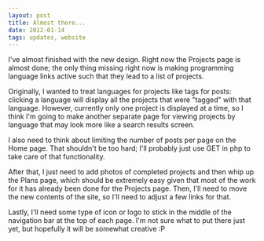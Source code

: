 ```yaml
---
layout: post
title: Almost there...
date: 2012-01-14
tags: updates, website
---
```


I've almost finished with the new design. Right now the Projects page is almost done; the only thing missing right now is making programming language links active such that they lead to a list of projects.

Originally, I wanted to treat languages for projects like tags for posts: clicking a language will display all the projects that were "tagged" with that language. However, currently only one project is displayed at a time, so I think I'm going to make another separate page for viewing projects by language that may look more like a search results screen.

I also need to think about limiting the number of posts per page on the Home page. That shouldn't be too hard; I'll probably just use GET in php to take care of that functionality.

After that, I just need to add photos of completed projects and then whip up the Plans page, which should be extremely easy given that most of the work for it has already been done for the Projects page. Then, I'll need to move the new contents of the site, so I'll need to adjust a few links for that.

Lastly, I'll need some type of icon or logo to stick in the middle of the navigation bar at the top of each page. I'm not sure what to put there just yet, but hopefully it will be somewhat creative :P